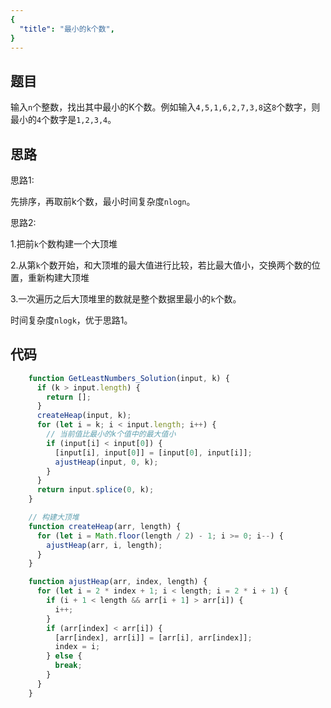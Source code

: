```yaml
---
{
  "title": "最小的k个数",
}
---
```


## 题目

输入`n`个整数，找出其中最小的K个数。例如输入`4,5,1,6,2,7,3,8`这`8`个数字，则最小的`4`个数字是`1,2,3,4`。


## 思路


思路1:

先排序，再取前k个数，最小时间复杂度`nlogn`。

思路2:

1.把前`k`个数构建一个大顶堆

2.从第`k`个数开始，和大顶堆的最大值进行比较，若比最大值小，交换两个数的位置，重新构建大顶堆

3.一次遍历之后大顶堆里的数就是整个数据里最小的`k`个数。

时间复杂度`nlogk`，优于思路1。

## 代码

```js
    function GetLeastNumbers_Solution(input, k) {
      if (k > input.length) {
        return [];
      }
      createHeap(input, k);
      for (let i = k; i < input.length; i++) {
        // 当前值比最小的k个值中的最大值小
        if (input[i] < input[0]) {
          [input[i], input[0]] = [input[0], input[i]];
          ajustHeap(input, 0, k);
        }
      }
      return input.splice(0, k);
    }

    // 构建大顶堆
    function createHeap(arr, length) {
      for (let i = Math.floor(length / 2) - 1; i >= 0; i--) {
        ajustHeap(arr, i, length);
      }
    }

    function ajustHeap(arr, index, length) {
      for (let i = 2 * index + 1; i < length; i = 2 * i + 1) {
        if (i + 1 < length && arr[i + 1] > arr[i]) {
          i++;
        }
        if (arr[index] < arr[i]) {
          [arr[index], arr[i]] = [arr[i], arr[index]];
          index = i;
        } else {
          break;
        }
      }
    }
```